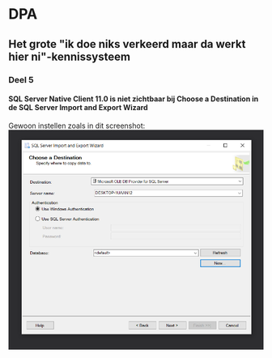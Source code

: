 # DPA
## Het grote "ik doe niks verkeerd maar da werkt hier ni"-kennissysteem
### Deel 5
#### SQL Server Native Client 11.0 is niet zichtbaar bij Choose a Destination in de SQL Server Import and Export Wizard
Gewoon instellen zoals in dit screenshot:
![wizard](afbeeldingen/importexport.png)
